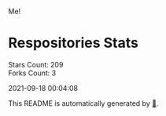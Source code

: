 Me!

# Respositories Stats
Stars Count: 209  
Forks Count: 3

2021-09-18 00:04:08  

This README is automatically generated by [🐰](https://github.com/rnitta/rnitta).
